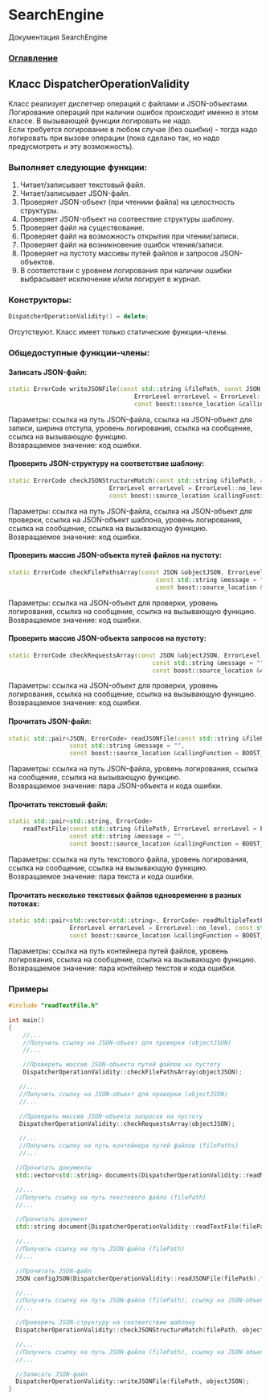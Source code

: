 # SearchEngine
Документация SearchEngine

### [Оглавление](../index.md)

## Класс DispatcherOperationValidity
Класс реализует диспетчер операций c файлами и JSON-объектами.\
Логирование операций при наличии ошибок происходит именно в этом классе. В вызывающей функции логировать не надо.\
Если требуется логирование в любом случае (без ошибки) - тогда надо логировать при вызове операции (пока сделано так, но надо предусмотреть и эту возможность).
### Выполняет следующие функции:
1. Читает/записывает текстовый файл.
2. Читает/записывает JSON-файл.
5. Проверяет JSON-объект (при чтениии файла) на целостность структуры.
6. Проверяет JSON-объект на соотвествие структуры шаблону.
7. Проверяет файл на существование.
8. Проверяет файл на возможность открытия при чтении/записи.
9. Проверяет файл на возникновение ошибок чтения/записи.
10. Проверяет на пустоту массивы путей файлов и запросов JSON-объектов.
11. В соответствии с уровнем логирования при наличии ошибки выбрасывает исключение и/или логирует в журнал. 
### Конструкторы:
```cpp
DispatcherOperationValidity() = delete;
```
Отсутствуют. Класс имеет только статические функции-члены. 
### Общедоступные функции-члены:
#### Записать JSON-файл:
```cpp
static ErrorCode writeJSONFile(const std::string &filePath, const JSON &objectJSON, const int formatByWidth = 2,
                                   ErrorLevel errorLevel = ErrorLevel::no_level, const std::string &message = "",
                                   const boost::source_location &callingFunction = BOOST_CURRENT_LOCATION);
```
Параметры: ссылка на путь JSON-файла, ссылка на JSON-объект для записи, ширина отступа, уровень логирования, ссылка на сообщение, ссылка на вызывающую функцию.\
Возвращаемое значение: код ошибки.
#### Проверить JSON-структуру на соответствие шаблону:
```cpp
static ErrorCode checkJSONStructureMatch(const std::string &filePath, const JSON &objectJSON, const JSON &objectJSONTemplate,
                            ErrorLevel errorLevel = ErrorLevel::no_level, const std::string &message = "",
                            const boost::source_location &callingFunction = BOOST_CURRENT_LOCATION);
```
Параметры: ссылка на путь JSON-файла, ссылка на JSON-объект для проверки, ссылка на JSON-объект шаблона, уровень логирования, ссылка на сообщение, ссылка на вызывающую функцию.\
Возвращаемое значение: код ошибки.
#### Проверить массив JSON-объекта путей файлов на пустоту:
```cpp
static ErrorCode checkFilePathsArray(const JSON &objectJSON, ErrorLevel errorLevel = ErrorLevel::no_level,
                                         const std::string &message = "",
                                         const boost::source_location &callingFunction = BOOST_CURRENT_LOCATION);
```
Параметры: ссылка на JSON-объект для проверки, уровень логирования, ссылка на сообщение, ссылка на вызывающую функцию.\
Возвращаемое значение: код ошибки.
#### Проверить массив JSON-объекта запросов на пустоту:
```cpp
static ErrorCode checkRequestsArray(const JSON &objectJSON, ErrorLevel errorLevel = ErrorLevel::no_level,
                                        const std::string &message = "",
                                        const boost::source_location &callingFunction = BOOST_CURRENT_LOCATION);
```
Параметры: ссылка на JSON-объект для проверки, уровень логирования, ссылка на сообщение, ссылка на вызывающую функцию.\
Возвращаемое значение: код ошибки.
#### Прочитать JSON-файл:
```cpp
static std::pair<JSON, ErrorCode> readJSONFile(const std::string &filePath, ErrorLevel errorLevel = ErrorLevel::no_level,
                 const std::string &message = "",
                 const boost::source_location &callingFunction = BOOST_CURRENT_LOCATION);
```
Параметры: ссылка на путь JSON-файла, уровень логирования, ссылка на сообщение, ссылка на вызывающую функцию.\
Возвращаемое значение: пара JSON-объекта и кода ошибки.
#### Прочитать текстовый файл:
```cpp
static std::pair<std::string, ErrorCode>
    readTextFile(const std::string &filePath, ErrorLevel errorLevel = ErrorLevel::no_level,
                 const std::string &message = "",
                 const boost::source_location &callingFunction = BOOST_CURRENT_LOCATION);
```
Параметры: ссылка на путь текстового файла, уровень логирования, ссылка на сообщение, ссылка на вызывающую функцию.\
Возвращаемое значение: пара текста и кода ошибки.
#### Прочитать несколько текстовых файлов одновременно в разных потоках:
```cpp
static std::pair<std::vector<std::string>, ErrorCode> readMultipleTextFiles(const std::vector<std::string>& filePaths,
                 ErrorLevel errorLevel = ErrorLevel::no_level, const std::string &message = "",
                 const boost::source_location &callingFunction = BOOST_CURRENT_LOCATION);
```
Параметры: ссылка на путь контейнера путей файлов, уровень логирования, ссылка на сообщение, ссылка на вызывающую функцию.\
Возвращаемое значение: пара контейнер текстов и кода ошибки.
### Примеры
```cpp
#include "readTextFile.h"

int main()
{
    //...
    //Получить ссылку на JSON-объект для проверки (objectJSON)
    //...

    //Проверить массив JSON-объекта путей файлов на пустоту
    DispatcherOperationValidity::checkFilePathsArray(objectJSON);

   //...
   //Получить ссылку на JSON-объект для проверки (objectJSON)
   //...

   //Проверить массив JSON-объекта запросов на пустоту
   DispatcherOperationValidity::checkRequestsArray(objectJSON);

   //...
   //Получить ссылку на путь контейнера путей файлов (filePaths)
   //...

  //Прочитать документы
  std::vector<std::string> documents{DispatcherOperationValidity::readMultipleTextFiles(filePaths).first};

  //...
  //Получить ссылку на путь текстового файла (filePath)
  //...

  //Прочитать документ
  std::string document{DispatcherOperationValidity::readTextFile(filePath).first};

  //...
  //Получить ссылку на путь JSON-файла (filePath)
  //...

  //Прочитать JSON-файл
  JSON configJSON{DispatcherOperationValidity::readJSONFile(filePath).first};

  //...
  //Получить ссылку на путь JSON-файла (filePath), ссылку на JSON-объект для проверки (objectJSON), ссылку на JSON-объект шаблона (objectJSONTemplate)
  //...

  //Проверить JSON-структуру на соответствие шаблону
  DispatcherOperationValidity::checkJSONStructureMatch(filePath, objectJSON, objectJSONTemplate);

  //...
  //Получить ссылку на путь JSON-файла (filePath), ссылку на JSON-объект для записи (objectJSON)
  //...

  //Записать JSON-файл
  DispatcherOperationValidity::writeJSONFile(filePath, objectJSON);
}
```
